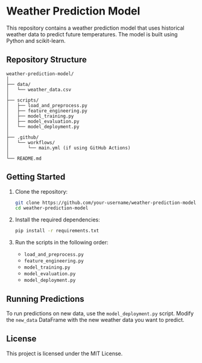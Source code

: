# Weather Prediction Model

This repository contains a weather prediction model that uses historical weather data to predict future temperatures. The model is built using Python and scikit-learn.

## Repository Structure

```
weather-prediction-model/
│
├── data/
│   └── weather_data.csv
│
├── scripts/
│   ├── load_and_preprocess.py
│   ├── feature_engineering.py
│   ├── model_training.py
│   ├── model_evaluation.py
│   └── model_deployment.py
│
├── .github/
│   └── workflows/
│       └── main.yml (if using GitHub Actions)
│
└── README.md
```

## Getting Started

1. Clone the repository:
   ```bash
   git clone https://github.com/your-username/weather-prediction-model.git
   cd weather-prediction-model
   ```

2. Install the required dependencies:
   ```bash
   pip install -r requirements.txt
   ```

3. Run the scripts in the following order:
   - `load_and_preprocess.py`
   - `feature_engineering.py`
   - `model_training.py`
   - `model_evaluation.py`
   - `model_deployment.py`

## Running Predictions

To run predictions on new data, use the `model_deployment.py` script. Modify the `new_data` DataFrame with the new weather data you want to predict.

## License

This project is licensed under the MIT License.
